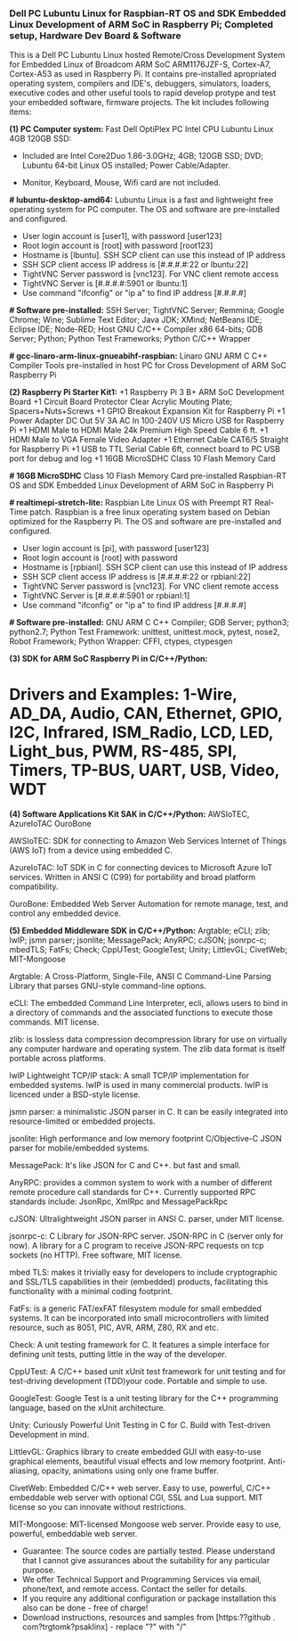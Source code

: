 ### Dell PC Lubuntu Linux for Raspbian-RT OS and SDK Embedded Linux Development of ARM SoC in Raspberry Pi; Completed setup, Hardware Dev Board & Software

This is a Dell PC Lubuntu Linux hosted Remote/Cross Development System for Embedded Linux of Broadcom ARM SoC ARM1176JZF-S, Cortex-A7, Cortex-A53 as used in Raspberry Pi. It contains pre-installed apropriated operating system, compilers and IDE's, debuggers, simulators, loaders, executive codes and other useful tools to rapid develop protype and test your embedded software, firmware projects. The kit includes following items:

**(1) PC Computer system:**
Fast Dell OptiPlex PC Intel CPU Lubuntu Linux 4GB 120GB SSD:
+ Included are Intel Core2Duo 1.86-3.0GHz; 4GB; 120GB SSD; DVD; Lubuntu 64-bit Linux OS installed; Power Cable/Adapter.
- Monitor, Keyboard, Mouse, Wifi card are not included.

**# lubuntu-desktop-amd64:** Lubuntu Linux is a fast and lightweight free operating system for PC computer. The OS and software are pre-installed and configured.
+ User login account is [user1], with password [user123]
+ Root login account is [root] with password [root123]
+ Hostname is [lbuntu]. SSH SCP client can use this instead of IP address
+ SSH SCP client access IP address is [#.#.#.#:22 or lbuntu:22]
+ TightVNC Server password is [vnc123]. For VNC client remote access
+ TightVNC Server is [#.#.#.#:5901 or lbuntu:1]
+ Use command "ifconfig" or "ip a" to find IP address [#.#.#.#]

**# Software pre-installed:** SSH Server; TightVNC Server; Remmina; Google Chrome; Wine; Sublime Text Editor; Java JDK; XMind; NetBeans IDE; Eclipse IDE; Node-RED; Host GNU C/C++ Compiler x86 64-bits; GDB Server; Python; Python Test Frameworks; Python C/C++ Wrapper

**# gcc-linaro-arm-linux-gnueabihf-raspbian:** Linaro GNU ARM C C++ Compiler Tools pre-installed in host PC for Cross Development of ARM SoC Raspberry Pi

**(2) Raspberry Pi Starter Kit1:**
+1 Raspberry Pi 3 B+ ARM SoC Development Board
+1 Circuit Board Protector Clear Acrylic Mouting Plate; Spacers+Nuts+Screws
+1 GPIO Breakout Expansion Kit for Raspberry Pi
+1 Power Adapter DC Out 5V 3A AC In 100-240V US Micro USB for Raspberry Pi
+1 HDMI Male to HDMI Male 24k Premium High Speed Cable 6 ft.
+1 HDMI Male to VGA Female Video Adapter
+1 Ethernet Cable CAT6/5 Straight for Raspberry Pi
+1 USB to TTL Serial Cable 6ft, connect board to PC USB port for debug and log
+1 16GB MicroSDHC Class 10 Flash Memory Card

**# 16GB MicroSDHC** Class 10 Flash Memory Card pre-installed Raspbian-RT OS and SDK Embedded Linux Development of ARM SoC in Raspberry Pi

**# realtimepi-stretch-lite:** Raspbian Lite Linux OS with Preempt RT Real-Time patch. Raspbian is a free linux operating system based on Debian optimized for the Raspberry Pi. The OS and software are pre-installed and configured.
+ User login account is [pi], with password [user123]
+ Root login account is [root] with password <root123>
+ Hostname is [rpbianl]. SSH SCP client can use this instead of IP address
+ SSH SCP client access IP address is [#.#.#.#:22 or rpbianl:22]
+ TightVNC Server password is [vnc123]. For VNC client remote access
+ TightVNC Server is [#.#.#.#:5901 or rpbianl:1]
+ Use command "ifconfig" or "ip a" to find IP address [#.#.#.#]

**# Software pre-installed:** GNU ARM C C++ Compiler; GDB Server; python3; python2.7; Python Test Framework: unittest, unittest.mock, pytest, nose2, Robot Framework; Python Wrapper: CFFI, ctypes, ctypesgen

**(3) SDK for ARM SoC Raspberry Pi in C/C++/Python:**
# Drivers and Examples: 1-Wire, AD_DA, Audio, CAN, Ethernet, GPIO, I2C, Infrared, ISM_Radio, LCD, LED, Light_bus, PWM, RS-485, SPI, Timers, TP-BUS, UART, USB, Video, WDT

**(4) Software Applications Kit SAK in C/C++/Python:** AWSIoTEC, AzureIoTAC OuroBone

AWSIoTEC: SDK for connecting to Amazon Web Services Internet of Things (AWS IoT) from a device using embedded C.

AzureIoTAC: IoT SDK in C for connecting devices to Microsoft Azure IoT services. Written in ANSI C (C99) for portability and broad platform compatibility.

OuroBone: Embedded Web Server Automation for remote manage, test, and control any embedded device.

**(5) Embedded Middleware SDK in C/C++/Python:** Argtable; eCLI; zlib; lwIP; jsmn parser; jsonlite; MessagePack; AnyRPC; cJSON; jsonrpc-c; mbedTLS; FatFs; Check; CppUTest; GoogleTest; Unity; LittlevGL; CivetWeb; MIT-Mongoose

Argtable: A Cross-Platform, Single-File, ANSI C Command-Line Parsing Library that parses GNU-style command-line options.

eCLI: The embedded Command Line Interpreter, ecli, allows users to bind in a directory of commands and the associated functions to execute those commands. MIT license.

zlib: is lossless data compression decompression library for use on virtually any computer hardware and operating system. The zlib data format is itself portable across platforms.

lwIP Lightweight TCP/IP stack: A small TCP/IP implementation for embedded systems. lwIP is used in many commercial products. lwIP is licenced under a BSD-style license.

jsmn parser: a minimalistic JSON parser in C. It can be easily integrated into resource-limited or embedded projects.

jsonlite: High performance and low memory footprint C/Objective-C JSON parser for mobile/embedded systems.

MessagePack: It's like JSON for C and C++. but fast and small.

AnyRPC: provides a common system to work with a number of different remote procedure call standards for C++. Currently supported RPC standards include: JsonRpc, XmlRpc and MessagePackRpc

cJSON: Ultralightweight JSON parser in ANSI C. parser, under MIT license.

jsonrpc-c: C Library for JSON-RPC server. JSON-RPC in C (server only for now). A library for a C program to receive JSON-RPC requests on tcp sockets (no HTTP). Free software, MIT license.

mbed TLS: makes it trivially easy for developers to include cryptographic and SSL/TLS capabilities in their (embedded) products, facilitating this functionality with a minimal coding footprint.

FatFs: is a generic FAT/exFAT filesystem module for small embedded systems. It can be incorporated into small microcontrollers with limited resource, such as 8051, PIC, AVR, ARM, Z80, RX and etc.

Check: A unit testing framework for C. It features a simple interface for defining unit tests, putting little in the way of the developer.

CppUTest: A C/C++ based unit xUnit test framework for unit testing and for test-driving development (TDD)your code. Portable and simple to use.

GoogleTest: Google Test is a unit testing library for the C++ programming language, based on the xUnit architecture.

Unity: Curiously Powerful Unit Testing in C for C. Build with Test-driven Development in mind.

LittlevGL: Graphics library to create embedded GUI with easy-to-use graphical elements, beautiful visual effects and low memory footprint. Anti-aliasing, opacity, animations using only one frame buffer.

CivetWeb: Embedded C/C++ web server. Easy to use, powerful, C/C++ embeddable web server with optional CGI, SSL and Lua support. MIT license so you can innovate without restrictions.

MIT-Mongoose: MIT-licensed Mongoose web server. Provide easy to use, powerful, embeddable web server.

* Guarantee: The source codes are partially tested. Please understand that I cannot give assurances about the suitability for any particular purpose.
* We offer Technical Support and Programming Services via email, phone/text, and remote access. Contact the seller for details.
* If you require any additional configuration or package installation this also can be done - free of charge!
* Download instructions, resources and samples from [https:??github . com?trgtomk?psaklinx] - replace "?" with "/"
